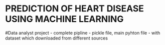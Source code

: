 # PREDICTION OF HEART DISEASE USING MACHINE LEARNING
#Data analyst project -  complete pipline - pickle file, main pyhton file - with dataset which downloaded from different sources
